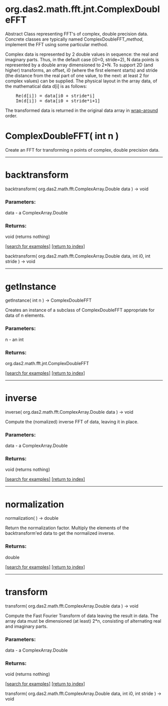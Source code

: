 # org.das2.math.fft.jnt.ComplexDoubleFFT

Abstract Class representing FFT's of complex, double precision data.
 Concrete classes are typically named ComplexDoubleFFT_<i>method</i>, implement the
 FFT using some particular method.
 <P>
 Complex data is represented by 2 double values in sequence: the real and imaginary
 parts.  Thus, in the default case (i0=0, stride=2), N data points is represented
 by a double array dimensioned to 2*N.  To support 2D (and higher) transforms,
 an offset, i0 (where the first element starts) and stride (the distance from the
 real part of one value, to the next: at least 2 for complex values) can be supplied.
 The physical layout in the array data, of the mathematical data d[i] is as follows:
<PRE>
    Re(d[i]) = data[i0 + stride*i]
    Im(d[i]) = data[i0 + stride*i+1]
</PRE>
 The transformed data is returned in the original data array in
 <a href="package-summary.html#wraparound">wrap-around</A> order.

# ComplexDoubleFFT( int n )
Create an FFT for transforming n points of complex, double precision data.

***
<a name="backtransform"></a>
# backtransform
backtransform( org.das2.math.fft.ComplexArray.Double data ) &rarr; void



### Parameters:
data - a ComplexArray.Double

### Returns:
void (returns nothing)


<a href="https://github.com/autoplot/dev/search?q=backtransform&unscoped_q=backtransform">[search for examples]</a>
<a href="https://github.com/autoplot/documentation/blob/master/javadoc/index-all.md">[return to index]</a>

backtransform( org.das2.math.fft.ComplexArray.Double data, int i0, int stride ) &rarr; void<br>
***
<a name="getInstance"></a>
# getInstance
getInstance( int n ) &rarr; ComplexDoubleFFT

Creates an instance of a subclass of ComplexDoubleFFT appropriate for data
 of n elements.

### Parameters:
n - an int

### Returns:
org.das2.math.fft.jnt.ComplexDoubleFFT


<a href="https://github.com/autoplot/dev/search?q=getInstance&unscoped_q=getInstance">[search for examples]</a>
<a href="https://github.com/autoplot/documentation/blob/master/javadoc/index-all.md">[return to index]</a>

***
<a name="inverse"></a>
# inverse
inverse( org.das2.math.fft.ComplexArray.Double data ) &rarr; void

Compute the (nomalized) inverse FFT of data, leaving it in place.

### Parameters:
data - a ComplexArray.Double

### Returns:
void (returns nothing)


<a href="https://github.com/autoplot/dev/search?q=inverse&unscoped_q=inverse">[search for examples]</a>
<a href="https://github.com/autoplot/documentation/blob/master/javadoc/index-all.md">[return to index]</a>

***
<a name="normalization"></a>
# normalization
normalization(  ) &rarr; double

Return the normalization factor.
 Multiply the elements of the backtransform'ed data to get the normalized inverse.

### Returns:
double


<a href="https://github.com/autoplot/dev/search?q=normalization&unscoped_q=normalization">[search for examples]</a>
<a href="https://github.com/autoplot/documentation/blob/master/javadoc/index-all.md">[return to index]</a>

***
<a name="transform"></a>
# transform
transform( org.das2.math.fft.ComplexArray.Double data ) &rarr; void

Compute the Fast Fourier Transform of data leaving the result in data.
 The array data must be dimensioned (at least) 2*n, consisting of alternating
 real and imaginary parts.

### Parameters:
data - a ComplexArray.Double

### Returns:
void (returns nothing)


<a href="https://github.com/autoplot/dev/search?q=transform&unscoped_q=transform">[search for examples]</a>
<a href="https://github.com/autoplot/documentation/blob/master/javadoc/index-all.md">[return to index]</a>

transform( org.das2.math.fft.ComplexArray.Double data, int i0, int stride ) &rarr; void<br>

